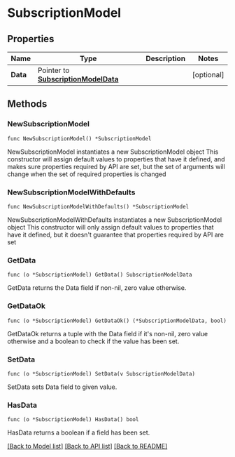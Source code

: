 # SubscriptionModel

## Properties

Name | Type | Description | Notes
------------ | ------------- | ------------- | -------------
**Data** | Pointer to [**SubscriptionModelData**](SubscriptionModelData.md) |  | [optional] 

## Methods

### NewSubscriptionModel

`func NewSubscriptionModel() *SubscriptionModel`

NewSubscriptionModel instantiates a new SubscriptionModel object
This constructor will assign default values to properties that have it defined,
and makes sure properties required by API are set, but the set of arguments
will change when the set of required properties is changed

### NewSubscriptionModelWithDefaults

`func NewSubscriptionModelWithDefaults() *SubscriptionModel`

NewSubscriptionModelWithDefaults instantiates a new SubscriptionModel object
This constructor will only assign default values to properties that have it defined,
but it doesn't guarantee that properties required by API are set

### GetData

`func (o *SubscriptionModel) GetData() SubscriptionModelData`

GetData returns the Data field if non-nil, zero value otherwise.

### GetDataOk

`func (o *SubscriptionModel) GetDataOk() (*SubscriptionModelData, bool)`

GetDataOk returns a tuple with the Data field if it's non-nil, zero value otherwise
and a boolean to check if the value has been set.

### SetData

`func (o *SubscriptionModel) SetData(v SubscriptionModelData)`

SetData sets Data field to given value.

### HasData

`func (o *SubscriptionModel) HasData() bool`

HasData returns a boolean if a field has been set.


[[Back to Model list]](../README.md#documentation-for-models) [[Back to API list]](../README.md#documentation-for-api-endpoints) [[Back to README]](../README.md)



